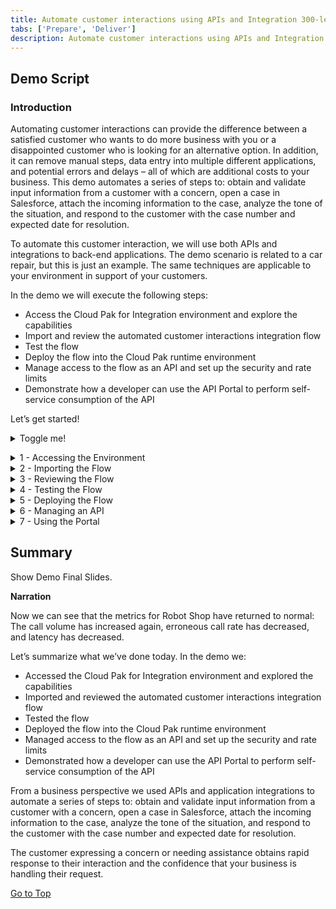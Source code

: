 ```yaml
---
title: Automate customer interactions using APIs and Integration 300-level Demo
tabs: ['Prepare', 'Deliver']
description: Automate customer interactions using APIs and Integration 300-level Demo
---
```


## Demo Script 

### Introduction

Automating customer interactions can provide the difference between a satisfied customer who wants to do more business with you or a disappointed customer who is looking for an alternative option. In addition, it can remove manual steps, data entry into multiple different applications, and potential errors and delays – all of which are additional costs to your business. This demo automates a series of steps to: obtain and validate input information from a customer with a concern, open a case in Salesforce, attach the incoming information to the case, analyze the tone of the situation, and respond to the customer with the case number and expected date for resolution.

To automate this customer interaction, we will use both APIs and integrations to back-end applications. The demo scenario is related to a car repair, but this is just an example. The same techniques are applicable to your environment in support of your customers.

In the demo we will execute the following steps:

- Access the Cloud Pak for Integration environment and explore the capabilities
- Import and review the automated customer interactions integration flow
- Test the flow
- Deploy the flow into the Cloud Pak runtime environment
- Manage access to the flow as an API and set up the security and rate limits
- Demonstrate how a developer can use the API Portal to perform self-service consumption of the API

Let’s get started!

<details><summary>Toggle me!</summary>

#### Peek a boo!</details>

<span id="place1"></span>

<details><summary>1 - Accessing the Environment</summary>
	
#### 1.1 - Logging into Cloud Pak for Integration

Open CP4I and click **IBM provided credentials (admin only)** and **Log in** with your admin user and password.
 
**Narration**

As businesses execute a digital transformation, every organization seeks to move faster than before. But going fast without the right approach, guided by real-world operational data, has caused 70% of digital transformations to fail. A new approach with automation and continuous improvement fed by AI algorithms is required. IBM Cloud Pak for Integration is a hybrid integration solution that provides an automated and closed-loop lifecycle across multiple styles of enterprise integration. With IBM Cloud Pak for Integration, companies can speed integration development, reduce costs and maintain enhanced security, governance and availability. Let’s see IBM Cloud Pak for Integration in action. Here I have a cloud version of the product on IBM Cloud. Let me log in here.

**Screenshot**
![10](./images/automation-tech-demos-screen-github.png) 
**Screenshot**
![10](./images/demoscript-login1.png)
**Screenshot**
![10](./images/demoscript-login2.png)
 
#### 1.2 - Viewing the CP4I home screen

Show the Home Page and click on Integration Capabilities.

**Narration**
 
Welcome to IBM Cloud Pak for Integration! We’re now at the home screen showing all the capabilities of the pak, brought together in one place. Specialized integration capabilities —for API management, application integration, messaging and more —are built on top of powerful automation services. Let’s see the Integration Capabilities available in this Cloud Pak for Integration.
 
**Screenshot**
![10](./images/demoscript-home.png)

#### 1.3 - Viewing Integration capabilities

Show the Integration Capabilities page and open the Designer (ace-designer-demo).

**Narration**

As you can see, through a single interface you are able to access all the integration capabilities your team needs. Including API Management, Application Integration, Enterprise Messaging, Events, and High-Speed Transfer. In this demo to automate customer interactions with our company we will use App Connect for Application Integration, API Connect for API Management, and the Asset Repository as our centralized hub for allowing our teams to work together with Integration assets. Let’s open our App Connect Designer.
 
**Screenshot**
![10](./images/demoscript-integration.png)

[Go to Top](#place1)
</details>

<details>
<summary>2 - Importing the Flow</summary>

#### 2.1 - Creating from an asset
 
Click Create from an Asset.
 
**Narration**

Here we are in the designer tooling. This is where we can create all our API integration flows and manage our connectivity to our services and endpoints. As we begin, there is nothing here yet, so let’s build some integration logic. Let’s see how simple to create our flow from the Asset Repository.

**Screenshot**
![10](./images/demoscript-createfromasset.png) 
 
#### 2.2 - Selecting an Asset
 
Click on the **+** sign to the right on the **Car Insurance Cognitive API Lab Short V2**.

**Narration**

We have a flow to use already stored in the Asset Repository, let’s use it to simplify our demonstration.

**Screenshot**
![10](./images/demoscript-select-asset.png)

[Go to Top](#place1)
 
</details>
 
<details>
<summary>3 - Reviewing the Flow</summary>

#### 3.1 - Reviewing Properties

Show the **Properties view** and click on **Operations**.
 
**Narration**

The Designer builds your API for you – you don’t need to worry about OpenAPI specs or Swagger editors – it’s all built in. These are the fields we are going to use for our API. Note that we tell our API which field is the key – in our case, CaseReference.
 
**Screenshot**
![10](./images/demoscript-review-props.png) 
 
#### 3.2 - Reviewing Operations
 
Show the **Operations view** and click on **Edit flow**.

**Narration**
 
In the Operations view are the actions that the API exposes along with the data. In this demo, we’re going to build just one operation – “Create Car Repair Claim”. We can add more later if we wish. Let’s check the flow logic.

**Screenshot**
![10](./images/demoscript-review-flow.png)
 
#### 3.3 - Reviewing the flow
	
Initially **close** the Request dialog. Explain the Flow and Scroll through all of the connectors in the flow. After that, open the **Request** again, by clicking the first step of the flow.

**Narration**
	
Here we have our demo flow. In the designer flow editor, we can edit and change our flow. We are a Car Repair company: We take in vehicles with problems and repair them. We want to create an API which enables customers to send us photos of their cars along with descriptions of what needs to be done. With this information, we will create a case in Salesforce and use Watson to analyze if the customer is angry or upset. Let’s explore our flow in detail.

**Screenshot**
![10](./images/demoscript-review-flow.png)

#### 3.4 - Reviewing a Request
	
Show the *Request* dialog (1). Click to *open* the **if** step (2).
 
**Narration**
	
Our flow starts by receiving the customer’s car repair request with photo via an API. Designer automatically creates an API “Request” and “Response” for your API flow.

**Screenshot**
![10](./images/demoscript-review-request.png)
 
#### 3.5 - Checking the Photo

Explore the *if* step (1) and click on **Salesforce Connector - Retrieve contacts** (2). 
 
**Narration**
	
Second, we validate the photo. Here, we have a simple if statement, that check if the PhotoOfCar is empty. If it is not empty, we move forward to retrieve contacts by connecting to Salesforce.

**Screenshot**
![10](./images/demoscript-review-if.png)

#### 3.6 - Retrieving contacts
	
Explore the *Salesforce Connector - Retrieve contacts* (1). Change the *Contact name* to **Andrew Young** (2). And **test the connection** (3). Change back the *Contact Full name* to **Andy Young** (4) and **test again** (5). Open **View details** (6). On the *Output*, open the **Contact1** object (7). **Close** all the dialog tabs. Click on the **Salesforce – Create case node** (8).
	
**Narration**
	
Third, we use a connector to create a case in Salesforce with the data from the API. This Case is where we store the details and progress of our repair. We are using a hard-coded contact name: ‘Andy Young’. He’s the contact for the insurance company that sends customers. Salesforce Developer Accounts have a prepopulated set of data that you can use to test. ‘Andy Young’ is one of those prepopulated contacts. Let’s test our connection with Salesforce. Let me change the contact to Andrew Young, and test the connection. The test shows that we don’t have an Andrew Young. Let’s change it back to Andy Young and test again. Now we received a successful response. This proves that our connection is working. Let’s check the details. Here we can see the output returned from SalesForce, including the Contact ID.

**Screenshot**
![10](./images/demoscript-contacts1.png)
**Screenshot**
![10](./images/demoscript-contacts2.png)
**Screenshot**
![10](./images/demoscript-contacts3.png)
**Screenshot**
![10](./images/demoscript-contacts4.png)
**Screenshot**
![10](./images/demoscript-contacts5.png)
 
#### 3.7 - Creating a case

Explore the *Salesforce – Create case node*. **Close** the Salesforce connector dialog. Open the **Salesforce - Create Attachment node**.
 
**Narration**<
	
Now we have the ID that we need, let’s create our Salesforce case. Note that we just re-use the same Salesforce connector but with a different operation and data. Here we can see that our contact ID comes from the previous ‘retrieve contact’ Salesforce Call. The Name and email come from the API Request. The connector ‘knows’ that fields like ‘Case Type’ have a limited number of values in Salesforce – so it automatically converts them into pull-down lists of values you can choose.
	
**Screenshot**	
![10](./images/demoscript-review-salesforce-createcase.png)	
 
#### 3.8 - Creating an attachment

Explore the *Salesforce – Create Attachment node* (1). **Close** the Salesforce connector dialog. Open the **IBM Watson Tone Analyzer node** (2).
	
**Narration**
	
To add a photograph, we need to create a salesforce attachment – that’s easy, just use the connector again. Note that we use the Case ID that is a returned value from the ‘Create Case’ connector call – it’s been kept in the flow automatically. We send the PhotoOfCar as a base64 string and we tell Salesforce that the content Type is image/jpeg. Moving forward to the next step we want to understand the tone of the request. Is the customer angry? We will use the IBM Watson Tone Analyzer node to understand the situation better.

**Screenshot**
![10](./images/demoscript-review-attachment.png)
 
#### 3.9 - Analyzing the description

Explore the *Watson Tone Analyzer connector* (1). **Close** the Tone Analyzer connector dialog. Open the **Salesforce - Create case comment** (2).
	
**Narration**

Here, the Watson Tone Analyzer service analyzes the description shared by the customer, to identify if the customer is angry or upset, that demands further action or the need to treat them more carefully.

**Screenshot**
![10](./images/demoscript-review-analyzer.png)
 
#### 3.10 - Creating a case comment
	
Explore the *Salesforce – Create case comment node* (1). **Close** the Salesforce connector dialog. Open the **Response**. (2)<
	
**Narration**

Then we’ll add a comment to the case with the Salesforce connector and supply the tone name returned from Watson into the body of the comment.

**Screenshot**
![10](./images/demoscript-review-comment.png)

#### 3.11 - Exploring the response
	
Explore the *Response* dialog (1). Click **Done** (2). 
	
**Narration**

Here, we have the response that we submit back to the customer after the API call. This response includes their Salesforce case reference for future enquiries and also an estimate of how long it will take to repair and how much it will cost. Great. we’ve built the flow, let’s start it!

**Screenshot**
![10](./images/demoscript-review-response.png)
 
[Go to Top](#place1)
 
</details>
 
<details>
<summary>4 - Testing the Flow</summary> 
 
#### 4.1 - Starting the Flow
 
Click **Start API** on the three dot menu at the top right.
 
**Narration**

Now we’ve looked at the integration flow, let’s start it up. Great! Now our flow is running, we need to test it.
 
**Screenshot**
![10](./images/demoscript-start-flow.png) 
 
#### 4.2 - Setting Environment Variables

Open the **Test** tab (1). Copy the **Endpoint URL** (2). Open **POST /CarRepairClaim** (3). Open **Try it** (4). Copy the **Username** (5) and **Password** (6). In your script folder, on *terminal* window, *edit* the **00-variables** file (e.g.: vi 00-variables) and update the **BASEPATH** (7), **USERNAME** (8) and **PASSWORD** (9). Execute source **exportVariables.sh** (10) 
 
**Narration**

Now we’ve built our API, we need to test it. APIs can be tested in various ways. During this demo, we will do 3 different tests, one in the designer tool - now, another when our API is deployed to the Cloud Pak App Connect Runtime. And the last test, will be calling thru a Gateway. For simplicity and speed, as we’re using base64 pictures, we will use simple curl scripts so that we can call the APIs from the command line. Before we execute the script to call our API, we need to configure our script to point to our environment. To get the credentials for the designer, we go to the ‘Manage’ tab in designer. Now, let’s change our variable files to use these credentials. Great, let’s export now these variables.
 
**Screenshot**
![10](./images/demoscript-variables0.png) 
**Screenshot**
![10](./images/demoscript-variables1.png) 
**Screenshot**
![10](./images/demoscript-variables2.png) 
 
#### 4.3 - Running the test

Edit the **demotestcar.sh** script (1). Explore and close the file. Execute **./demotestcar.sh** (2).

**Narration**
	
Now, it is time to run the script. Let’s check the script. Here we can see that we have a simple curl command that call our API, passing the user and password. And our data request, is JSON with all the information about the case, including a picture with a Subaru SUV. It is ready. Let’s run this script. Great, we received the expected response with the case information.

**Screenshot**
![10](./images/demoscript-car-running1.png)
**Screenshot**
![10](./images/demoscript-car-running2.png)
	
#### 4.4 - Checking Salesforce

Open the **Salesforce Dev Account** site (1). On the *App Launcher* menu, search for cases (2). Open the **Cases** page (3). On *Cases* view, open the latest **Car Breakdown case** (4). Explore all fields, including picture and Watson analysis (5).
	
**Narration**
	
Let’s see our Salesforce system, to check if we have a new case. Let’s open the Cases page. And in the Recently Viewed, we can check all open cases. Here we have our case with all the information, including the picture, and the Watson tone analysis. With this information, our Customer Relationship team can work to support our customer.<br/>

**Screenshot**
![10](./images/demoscript-salesforce-check1.png)
**Screenshot**
![10](./images/demoscript-salesforce-check2.png)
**Screenshot**
![10](./images/demoscript-salesforce-check3.png)

[Go to Top](#place1)

</details>
 
<details>
<summary>5 - Deploying the Flow</summary>
  
#### 5.1 - Exporting the BAR File

Into the *Designer Dashboard* (1), click the **menu** (2) and click **Export** (3). Select **Runtime flow asset (BAR)** (4) and click **Export** (5).
 
**Narration**

To deploy the flow to an integration server, you must export it as a BAR file. All the configuration settings, other than the connection credentials for your accounts, are preserved in the exported archive. Let’s export an executable BAR file. From the dashboard, locate the flow, open its menu, and then click Export. When you export a flow, you can choose to export its configuration as a YAML or BAR file, or as an OpenAPI document. In our case, we export as a BAR File.
 
**Screenshot**
![10](./images/demoscript-export-bar1.png) 
**Screenshot**
![10](./images/demoscript-export-bar2.png) 
 
#### 5.2 - Importing the BAR File

Open the **Main Menu** (1), and click **Run > Integrations** (2). Click **Create a server** (3). Select **Quick start designer integration** (4) and click **Next** (5). ****Upload the BAR** file (6) and click **Next** (7). Select **ace-designerdemo-designer-acc** (8) and click **Next** (9). Enter a *name* for our integration server (10). Set **Enable Operations Dashboard tracing** to On (11). Enter **cp4i** as *Operations Dashboard namespace (12). Click **Create** (13)
	
**Narration**

Now, let’s open the App Connect Dashboard and create a new server. We need to create an integration server to run our integration. An integration server is a Kubernetes pod which has the containers needed to run our BAR file. We need to select the kind of tooling we used to build the integration. We used the Designer. So, we just need to upload the BAR file that we exported from designer. And here we choose which configurations we want. Here we enter the information that we want for our Integration server. Great, let’s create it!
 
**Screenshot**
![10](./images/demoscript-import-bar1.png) 
**Screenshot**
![10](./images/demoscript-import-bar2.png) 
**Screenshot**
![10](./images/demoscript-import-bar3.png) 
**Screenshot**
![10](./images/demoscript-import-bar4.png) 
**Screenshot**
![10](./images/demoscript-import-bar5.png) 
**Screenshot**<br/>
![10](./images/demoscript-import-bar6.png) 
 
#### 5.3 - Verifying the Server

Click on our **Integration Server** (1). Open our **API Flow** (2). Explore the API details (3). 
 
**Narration**

Now we have our new Integration server. We need to wait some time for the pods to start. At this point, the integration is running on the Cloud Pak. Opening the server, we can see our API Flow. And click again, we’ll drill down further and see our API details. We can see the REST Operation, the base URL, and we can even download the OpenAPI document.
 
**Screenshot**
![10](./images/demoscript-verify-server1.png) 
**Screenshot**
![10](./images/demoscript-verify-server2.png) 
**Screenshot**
![10](./images/demoscript-verify-server3.png)  
 
#### 5.4 - Testing the Flow on the Runtime

Copy the **Endpoint** (1). In your script folder, on *terminal* window, *edit* the **00-variables** file and update the **BASEPATH** (2). *NOTE:remove the ”/” from the end of the endpoint.* Execute source **exportVariables.sh** (3). Execute **./demotestcar.sh** (4). Check the **new case** in *Salesforce* (5).
 
**Narration**

We’ll use the same scripts we used to test designer – we’ll just change the variables to point to the CP4I runtime. In the Server, we can get the runtime information. Let’s update our variables file and export them again. Now, we just need to run our script again with the same request data. Great, we can check the Salesforce cases page, and voilá here we have our new case created by calling the API in the Integration Runtime. 
 
**Screenshot**
![10](./images/demoscript-testing-runtime1.png) 
**Screenshot**
![10](./images/demoscript-testing-runtime2.png)
**Screenshot**
![10](./images/demoscript-testing-runtime3.png) 
**Screenshot**
![10](./images/demoscript-testing-runtime4.png) 
**Screenshot**
![10](./images/demoscript-testing-runtime5.png) 
 
[Go to Top](#place1)
 
</details>

<details>
<summary>6 - Managing an API</summary>
 
#### 6.1 - Downloading OpenAPI Document
	
Click **Download OpenAPI Document** link (1). Open your YAML file with any editor and manually add **x-ibm-configuration: gateway: datapower-api-gateway** (2).
	
**Narration**

We’ve created an application integration flow and successfully called it via a REST API call! Now, to make it accessible to the rest of the world, it’s important to add security around it. Let’s export our API to API Connect by downloading the OpenAPI Document.

**Screenshot**
![10](./images/demoscript-download-openapi.png) 
**Screenshot**
![10](./images/demoscript-download-openapi2.png) 

#### 6.2 - Developing an API

Open the **Menu** (1) and on **Run** (2) section, select **APIs** (3). If necessary, select the **ademo** instance (4). In the *API Connect* page, click **Common Services user registry** (5). Click **Develop APIs and Products** (6). Click **Add**, then choose **API (from REST, GraphQL or SOAP)** from the drop-down menu (7). Choose **From an existing OpenAPI service** (8) and click **Next** (9). Upload our **Car_Insurance..** YAML file (10) and click **Next** (11). Confirm the Info about API and click **Next** (12). Keep the security settings and click **Next** (13).
 	
**Narration**

Now, let’s open our API Manager. Here, we add our API from an existing OpenAPI service by selecting our YAML file. We just confirm the info about the API. And keep the security settings. Great our API with Client ID is created!
 
**Screenshot**
![10](./images/demoscript-export-bar1.png) 
 
#### 6.3 - Downloading OpenAPI Document

Into the *Designer Dashboard* (1), click the **menu** (2) and click **Export** (3). Select **Runtime flow asset (BAR)** (4) and click **Export** (5).
 
**Narration**
	
To deploy the flow to an integration server, you must export it as a BAR file. All the configuration settings, other than the connection credentials for your accounts, are preserved in the exported archive. Let’s export an executable BAR file. From the dashboard, locate the flow, open its menu, and then click Export. When you export a flow, you can choose to export its configuration as a YAML or BAR file, or as an OpenAPI document. In our case, we export as a BAR File.
 
**Screenshot**
![10](./images/demoscript-develop-api1.png)  
**Screenshot**
![10](./images/demoscript-develop-api2.png)  
**Screenshot**<br/>
![10](./images/demoscript-develop-api3.png)  
**Screenshot**
![10](./images/demoscript-develop-api4.png)  
**Screenshot**
![10](./images/demoscript-develop-api5.png) 
**Screenshot**
![10](./images/demoscript-develop-api6.png)  
**Screenshot**
![10](./images/demoscript-develop-api7.png)  
**Screenshot**
![10](./images/demoscript-develop-api8.png)  
**Screenshot**
![10](./images/demoscript-develop-api9.png)  
**Screenshot**
![10](./images/demoscript-develop-api10.png)  
 
#### 6.4 - Testing an API

Copy the **POST URL** (remove */CarRepairClaim*) (1). Copy the **X-IBM-Client-Id** (2). In your script folder, on *terminal* window, *edit* the **00-variables** file and update the **BASEPATH** and **CLIENTID** (3). Execute source **exportVariables.sh** (4). Execute **./demotestcar.sh** (5). Check the **new case** in *Salesforce*. 
 
**Narration**

We can use this page to test the API, but we will need to include the JSON body. Let’s use the test script, that is ready. We just need to copy the new URL and the Client ID and update our script variables.	
 
**Screenshot**
![10](./images/demoscript-test-apic1.png) 
**Screenshot**
![10](./images/demoscript-test-apic2.png) 
**Screenshot**
![10](./images/demoscript-test-apic3.png) 
**Screenshot**
![10](./images/demoscript-test-apic4.png) 
 
#### 6.5 - Publishing an API
	
Open the **Menu** (1) and click **Publish** (2). Enter **Car Repair APIs** as *Product Title* (3). Select **Catalog for Demo use (ddd-demo-test-catalog)** and click **Publish** (4).
 	
**Narration**

We will make the API available to developers. To do so, the API must be included into an API product and then published to the catalog. A product dictates rate limits and API throttling. 
	
**Screenshot**
![10](./images/demoscript-publish-api1.png) 
**Screenshot**
![10](./images/demoscript-publish-api2.png) 
**Screenshot**
![10](./images/demoscript-publish-api3.png)  
**Screenshot**
![10](./images/demoscript-publish-api4.png) 
 
#### 6.6 - Adding a Rate Limiting Plan
	
Open the **Products** tab (1). Click on the **Car Repair APIs** product (2). Click on **Plans** (3). Click **Add** (4). Enter **Gold Plan** as *Title* (5). Change the *Rate Limits* to **100 Calls Per 1 minute** (6). Click **Save** (7). Open the **Develop** page (8). Back to the **Products** tab (9). Open the **Menu** and **Publish** the Product (10). Select the *Catalog for Demo use* (11). Click **Publish** (12). Open the **Manage** (13), open the **Catalog for Demo use** (14) and check the Products state and plans (15).
	
**Narration**

Security is applied to APIs. Rate limiting is applied to either APIs or API products. Let’s assign a rate limit for the API Product. We just need to open our new product. Rate Limiting is accomplished using plans. Let’s create a new Gold Plan with a specific Rate Limits. Great we have now two plans, the Gold and the default plan. We can have multiple plans for different consumers, for example we can add approval steps for consumers when they sign up or we can allocate them plans as a provider. Ok, now we need to republish our product. You’ll be prompted for a catalog to publish to. We only have one gateway installed so we don’t need to worry about that. Just Publish.
 	
**Screenshot**
![10](./images/demoscript-rate-limit1.png) 
**Screenshot**
![10](./images/demoscript-rate-limit2.png) 	
**Screenshot**
![10](./images/demoscript-rate-limit3.png) 	
**Screenshot**
![10](./images/demoscript-rate-limit4.png)		
**Screenshot**
![10](./images/demoscript-rate-limit5.png)		
**Screenshot**
![10](./images/demoscript-rate-limit6.png)	
**Screenshot**
![10](./images/demoscript-rate-limit7.png)
	
[Go to Top](#place1) 
 
</details>

<details>
<summary>7 - Using the Portal</summary>

#### 7.1 - Accessing the Portal

Open the **Catalog** settings (1). Click **Portal** (2). Copy the **Portal URL** (3). Open a new Browser tab and access the **Portal URL**. If you don’t have a developer account click **Create account** to create it (4). As soon as you complete the registration (5), just **Sign in** (6).
	
**Narration**

Now that we’ve published our API, we need to make sure that our API consumers can discover it and use it. Our Portal allows potential API consumers to view the APIs, sign up and subscribe to plans in a self-service manner, test the APIs, download the OpenAPI - Swagger documents and more. Let’s get our portal URL and sign up as a Consumer of our API using Portal Self-Service.
	
**Screenshot**
![10](./images/demoscript-access-portal1.png) 
**Screenshot**
![10](./images/demoscript-access-portal2.png) 	
**Screenshot**
![10](./images/demoscript-access-portal3.png) 	
**Screenshot**
![10](./images/demoscript-access-portal4.png) 

#### 7.2 - Creating a new App

Click **Create a new App** (1). Enter **Car Repair Application** as *App Title* (2). Click **Save** (3). On the credentials dialog, click **OK** (4). On the **Subscription** tab, copy the Client ID (5).	
	
**Narration**

As a Consumer/Developer, we’re going to create a new application in the Portal. This will give us an API key so we can call our APIs. We just need to give an Application Title and copy the API Key and Secret.
	
**Screenshot**
![10](./images/demoscript-new-app1.png) 
**Screenshot**
![10](./images/demoscript-new-app2.png) 
**Screenshot**
![10](./images/demoscript-new-app3.png) 
**Screenshot**
![10](./images/demoscript-new-app4.png) 
		
#### 7.3 - Subscribing to an API
	
Click **Why not browser the available APIs?** (1). Click **Car Repair APIs 1.0.0** (2). On *Gold Plan*, click **Subscribe** (3). Select the **Car Repair Application** (4). Confirm the Subscription by clicking **Next** (5). Click **Done** (6).
	
**Narration**

As a Consumer/Developer, we’re going to create a new application in the Portal. This will give us an API key so we can call our APIs. We just need to give an Application Title and copy the API Key and Secret.
	
**Screenshot**
![10](./images/demoscript-subscription1.png) 
**Screenshot**
![10](./images/demoscript-subscription2.png) 
**Screenshot**
![10](./images/demoscript-subscription3.png) 
**Screenshot**
![10](./images/demoscript-subscription4.png) 
**Screenshot**
![10](./images/demoscript-subscription5.png) 
**Screenshot**
![10](./images/demoscript-subscription6.png) 
	
#### 7.4 - Testing the API

Click on the **Car_Insurance API** itself (1). Copy the **Endpoint** (2). Open the **POST /CarRepairClaim** (3). Explore the **Example request** area (4). Open the **Try it** tab (5). Click **Generate** (6). Click **Send** (7). Explore the **Response** (8).
	
**Narration**

We’re now back at the product screen. Let’s explore our API here. From the Overview page, we can download the OpenAPI Document and get the API Endpoint. Note the portal has everything you need to call your API, it’s even generated clients in various languages for you to copy/paste into your calling application. You can try the API on the Try it area. Using the Generate button, the portal generates a request with random sample data for you. Now, let’s test it. Great, we got a response, our API is running, and we’ve gone through the gateway to access it.
	
**Screenshot**
![10](./images/demoscript-portal-test1.png) 
**Screenshot**
![10](./images/demoscript-portal-test2.png) 
**Screenshot**
![10](./images/demoscript-portal-test3.png) 
**Screenshot**
![10](./images/demoscript-portal-test4.png) 
**Screenshot**
![10](./images/demoscript-portal-test5.png) 
**Screenshot**
![10](./images/demoscript-portal-test6.png) 
	
#### 7.5 - Viewing the API Statistics

Click **Apps** on top menu (1). Click the **Car Repair APIs** (2). Explore the API stats (3).
	
**Narration**

We can see our API statistics in the Portal. We just need to select our APP, and here we can see all the API calls, including any possible errors. If you make more calls, you’ll see larger statistic results.
	
**Screenshot**
![10](./images/demoscript-statistics1.png) 	
**Screenshot**
![10](./images/demoscript-statistics2.png) 	
**Screenshot**
![10](./images/demoscript-statistics3.png) 
</details>

## Summary

Show Demo Final Slides.

**Narration**

Now we can see that the metrics for Robot Shop have returned to normal: The call volume has increased again, erroneous call rate has decreased, and latency has decreased. 

Let’s summarize what we’ve done today. In the demo we:
 
- Accessed the Cloud Pak for Integration environment and explored the capabilities
- Imported and reviewed the automated customer interactions integration flow
- Tested the flow
- Deployed the flow into the Cloud Pak runtime environment
- Managed access to the flow as an API and set up the security and rate limits
- Demonstrated how a developer can use the API Portal to perform self-service consumption of the API

From a business perspective we used APIs and application integrations to automate a series of steps to: obtain and validate input information from a customer with a concern, open a case in Salesforce, attach the incoming information to the case, analyze the tone of the situation, and respond to the customer with the case number and expected date for resolution.

The customer expressing a concern or needing assistance obtains rapid response to their interaction and the confidence that your business is handling their request.

[Go to Top](#place1)
